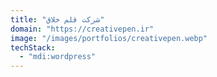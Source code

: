 ```yaml
---
title: "شرکت قلم خلاق"
domain: "https://creativepen.ir"
image: "/images/portfolios/creativepen.webp"
techStack:
  - "mdi:wordpress"
---
```

